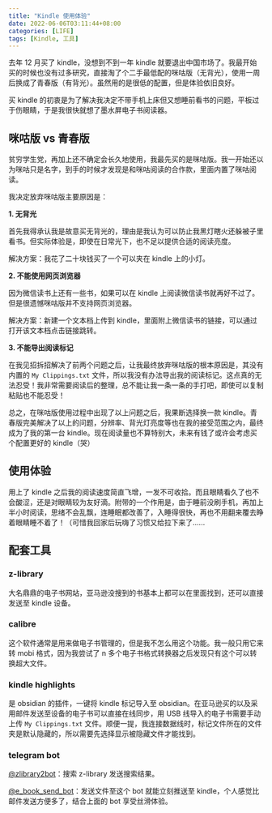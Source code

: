 ```yaml
---
title: "Kindle 使用体验"
date: 2022-06-06T03:11:44+08:00
categories: [LIFE]
tags: [Kindle, 工具]
---
```

去年 12 月买了 kindle，没想到不到一年 kindle 就要退出中国市场了。我最开始买的时候也没有过多研究，直接淘了个二手最低配的咪咕版（无背光），使用一周后换成了青春版（有背光）。虽然用的是很低的配置，但是体验依旧良好。

<!--more-->


买 kindle 的初衷是为了解决我决定不带手机上床但又想睡前看书的问题，平板过于伤眼睛，于是我很快就想了墨水屏电子书阅读器。

## 咪咕版 vs 青春版

贫穷学生党，再加上还不确定会长久地使用，我最先买的是咪咕版。我一开始还以为咪咕只是名字，到手的时候才发现是和咪咕阅读的合作款，里面内置了咪咕阅读。

我决定放弃咪咕版主要原因是：

**1. 无背光**

首先我得承认我是故意买无背光的，理由是我认为可以防止我黑灯瞎火还躲被子里看书。但实际体验是，即使在日常光下，也不足以提供合适的阅读亮度。

解决方案：我花了二十块钱买了一个可以夹在 kindle 上的小灯。

**2. 不能使用网页浏览器**

因为微信读书上还有一些书，如果可以在 kindle 上阅读微信读书就再好不过了。但是很遗憾咪咕版并不支持网页浏览器。

解决方案：新建一个文本档上传到 kindle，里面附上微信读书的链接，可以通过打开该文本档点击链接跳转。

**3. 不能导出阅读标记**

在我见招拆招解决了前两个问题之后，让我最终放弃咪咕版的根本原因是，其没有内置的 `My Clippings.txt` 文件，所以我没有办法导出我的阅读标记。这点真的无法忍受！我非常需要阅读后的整理，总不能让我一条一条的手打吧，即使可以复制粘贴也不能忍受！

总之，在咪咕版使用过程中出现了以上问题之后，我果断选择换一款 kindle。青春版完美解决了以上的问题，分辨率、背光灯亮度等也在我的接受范围之内，最终成为了我的第一台 kindle。现在阅读量也不算特别大，未来有钱了或许会考虑买个配置更好的 kindle（哭）

## 使用体验
用上了 kindle 之后我的阅读速度简直飞增，一发不可收拾。而且眼睛看久了也不会酸涩，还是对眼睛较为友好滴。附带的一个作用是，由于睡前没刷手机，再加上半小时阅读，思绪不会乱飘，连睡眠都改善了，入睡得很快，再也不用翻来覆去睁着眼睛睡不着了！（可惜我回家后玩嗨了习惯又给拉下来了......

## 配套工具
### z-library
大名鼎鼎的电子书网站，亚马逊没搜到的书基本上都可以在里面找到，还可以直接发送至 kindle 设备。

### calibre
这个软件通常是用来做电子书管理的，但是我不怎么用这个功能。我一般只用它来转 mobi 格式，因为我尝试了 n 多个电子书格式转换器之后发现只有这个可以转换超大文件。

### kindle highlights
是 obsidian 的插件，一键将 kindle 标记导入至 obsidian。在亚马逊买的以及采用邮件发送至设备的电子书可以直接在线同步，用 USB 线导入的电子书需要手动上传 `My Clippings.txt`  文件。顺便一提，我连接数据线时，标记文件所在的文件夹是默认隐藏的，所以需要先选择显示被隐藏文件才能找到。

### telegram bot
[@zlibrary2bot](https://t.me/zlibrary2bot)：搜索 z-library 发送搜索结果。

[@e_book_send_bot](https://t.me/e_book_send_bot)：发送文件至这个 bot 就能立刻推送至 kindle，个人感觉比邮件发送方便多了，结合上面的 bot 享受丝滑体验。

